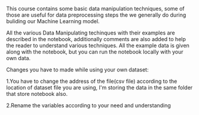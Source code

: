 This course contains some basic data manipulation techniques, some of those are useful for data preprocessing steps the we generally do during buliding our Machine Learning model.

All the various Data Manipulating techinques with their examples are described in the notebook, additionally comments are also added to help the reader to understand various techniques. All the example data is given along with the notebook, but you can run the notebook locally with your own data.

Changes you have to made while using your own dataset:

1.You have to change the address of the file(csv file) according to the location of dataset file you are using, I'm storing the data in the same folder that store notebook also.

2.Rename the variables according to your need and understanding
